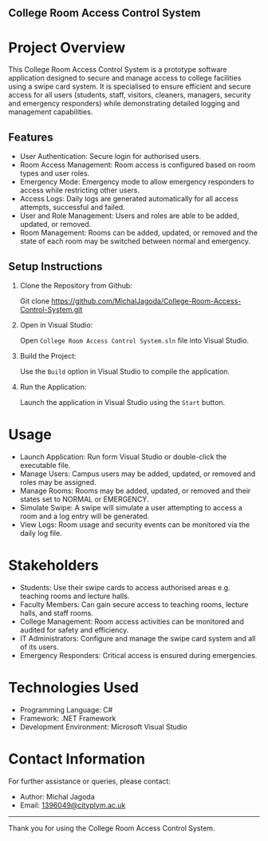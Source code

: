 ## College Room Access Control System

# Project Overview
This College Room Access Control System is a prototype software application designed to secure and manage access to college facilities 
using a swipe card system. It is specialised to ensure efficient and secure access for all users (students, staff, visitors, cleaners, 
managers, security and emergency responders) while demonstrating detailed logging and management capabilities.

## Features
- User Authentication: Secure login for authorised users.
- Room Access Management: Room access is configured based on room types and user roles.
- Emergency Mode: Emergency mode to allow emergency responders to access while restricting other users.
- Access Logs: Daily logs are generated automatically for all access attempts, successful and failed.
- User and Role Management: Users and roles are able to be added, updated, or removed.
- Room Management: Rooms can be added, updated, or removed and the state of each room may be switched between normal and emergency.

## Setup Instructions
1. Clone the Repository from Github:
   
   Git clone https://github.com/MichalJagoda/College-Room-Access-Control-System.git
   
2. Open in Visual Studio:
   
   Open `College Room Access Control System.sln` file into Visual Studio.

4. Build the Project:
   
   Use the `Build` option in Visual Studio to compile the application.
   
6. Run the Application:
   
   Launch the application in Visual Studio using the `Start` button.

# Usage
- Launch Application: Run form Visual Studio or double-click the executable file.
- Manage Users: Campus users may be added, updated, or removed and roles may be assigned.
- Manage Rooms: Rooms may be added, updated, or removed and their states set to NORMAL or EMERGENCY.
- Simulate Swipe: A swipe will simulate a user attempting to access a room and a log entry will be generated.
- View Logs: Room usage and security events can be monitored via the daily log file.

# Stakeholders
- Students: Use their swipe cards to access authorised areas e.g. teaching rooms and lecture halls.
- Faculty Members: Can gain secure access to teaching rooms, lecture halls, and staff rooms.
- College Management: Room access activities can be monitored and audited for safety and efficiency.
- IT Administrators: Configure and manage the swipe card system and all of its users.
- Emergency Responders: Critical access is ensured during emergencies.

# Technologies Used
- Programming Language: C#
- Framework: .NET Framework
- Development Environment: Microsoft Visual Studio

# Contact Information
For further assistance or queries, please contact:
- Author: Michal Jagoda
- Email: 1396049@cityplym.ac.uk

---
Thank you for using the College Room Access Control System. 

